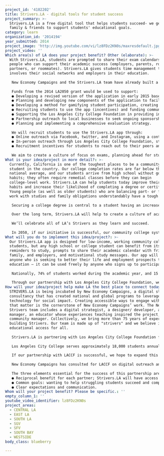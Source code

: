 ```yaml
---
project_id: '4102202'
title: Strivers.LA - digital tools for student success
project_summary: >-
  Strivers.LA is a free digital tool that helps students succeed- we get bosses,
  family & friends to support students' educational goals.
category: learn
organization_id: '2014194'
year_submitted: 2014
project_image: 'http://img.youtube.com/vi/lz8FDz2KN0s/maxresdefault.jpg'
project_video: ''
Which area(s) of LA does your project benefit? Other (elaborate): >-
  With Strivers.LA, students are prompted to share their exam calendars with
  people who can support their academic success (employers, parents, romantic
  partners, or roommates). Strivers.LA gives students time management tools and
  involves their social networks and employers in their education. 
   
   New Economy Campaigns and the Strivers.LA team have already built a working beta version of the Strivers.LA application, which is the first step to creating the kind of comprehensive application students need. We'd like to reach more students in order to get the needed feedback to improve the application. 
   
   Funds from the 2014 LA2050 grant would be used to support:
   ● Developing a revised version of the application in early 2015 based on student feedback from testing during summer and fall 2014.
   ● Planning and developing new components of the application to facilitate participation, increase automation, and expand scalability.
   ● Developing a method for gamifying student participation, creating class vs. class and school vs. school metrics.
   ● Recruiting students to use the app (incentives) and funding community manager support (staff time)
   ● Supporting the Los Angeles City College Foundation in providing incentives and outreach to current LACC students.
   ● Partnership outreach to local businesses to seek ongoing sponsorship and marketing incentives to students.
   ● Planning and implementing a comprehensive evaluation strategy.
   
   We will recruit students to use the Strivers.LA app through:
   ● Online outreach via Facebook, twitter, and Instagram, using a content-driven strategy to engage students with fun and useful content about school success (and dealing with exams).
   ● In-person outreach through Los Angeles City College Foundation, student organizations, and nonprofits.
   ● Recruitment incentives for students to reach out to their peers and refer them to Strivers.LA. 
   
   We aim to create a culture of focus on exams, planning ahead for studying, and increasing student engagement generally on community college campuses in LA, improving education outcomes and increasing graduation rates.
What is your idea/project in more detail?: >-
  Currently, California is one of the toughest places to be a community college
  student in the country. Our college completion rates are far below the
  national average, and our students arrive from high school without good study
  habits; they often require remedial classes before they can begin
  college-level work. Strivers.LA can help students today improve their study
  habits and increase their likelihood of completing a degree or certificate.
  Young people (as well as older students) who are balancing part- or full-time
  work with studies and family obligations understandably have a tough time.
   
   Securing a college degree is central to a student having an increased standard of living throughout his or her life. Some studies show a lifetime differential of more than $1M between those completing a four-year degree and those who do not. Increased graduation rates result in better outcomes for the community overall. 
   
   Over the long term, Strivers.LA will help to create a culture of academic success and responsibility within our community college system and in the LA region overall, by recognizing the students who are working hard to succeed, as well as the employers and educators who are supporting them. We’ll give local businesses a way to recognize and reward students who are making an extra effort (and potentially find future employees through our network someday). We’ll give local leaders a way to see which businesses and campuses are stepping up to support students. 
   
   We’ll celebrate all of LA’s Strivers as they learn and succeed.
   
   In 2050, if our initiative is successful, our community college system will have educated tens of thousands of better-prepared, employed and employable students, ready to work in growth industries that will power the LA economy for the subsequent 50 years; healthcare, technology, hospitality and tourism. We’ll demonstrate success by increasing the percentage of students who successfully complete college; we’ll improve profitability for businesses by reducing personnel and retraining costs, encouraging increased hiring and local investment. Most importantly, we’ll have created deep relationships between our community college system and local employers, developing a collaboration that understands that supporting student workers will result in an improved economic environment for the entire community.
What will you do to implement this idea/project?: >-
  Our Strivers.LA app is designed for low-income, working community college
  students, but any high school or college student can benefit from its
  reminders to study, prompts to share their academic calendar with friends,
  family, and employers, and motivational study messages. Our app will benefit
  anyone who is seeking to better their life and employment prospects through
  education – it can be used freely by anyone who signs up to participate.
   
   Nationally, 74% of students worked during the academic year, and 15 % are working full-time. Juggling work and school schedules leads to skipped classes, inadequate sleep, and even no-show exams. Research shows that every extra hour a student works above 10 hours/week lowers GPA by a measurable amount. Sixty percent of community college students work more than 20 hours per week and 25% work more than 35 hours per week. Among 18 countries tracked by the OECD, the United States finished last (46 percent) for the percentage of students who completed college once they started it. In California, fewer than 28% of students who begin a two-year college program complete a degree within six years; for those studying part time, this percentage falls to less than 12%, in both cases significantly below the national average. Los Angeles must improve its college completion rates in order to reach its economic potential. 
   
   Through our partnership with Los Angeles City College Foundation, we’ll be focusing our work on engaging LACC students. LACC's student population is among the most diverse in the nation. Of the College’s more than 18,000 students, 54% are immigrants to the United States and 45% are first-generation college students. Current LACC students are low-income, with 70% receiving a Board of Governors waiver for tuition and 53% receiving some form of financial aid. A number of students are even homeless and hungry. Through our partnership with LACCF, we will be able to engage directly with this population, helping to bolster the employment that most students use to support their educational goals and improving their likelihood of completing an associate’s degree or transferring to a four-year school.
How will your idea/project help make LA the best place to connect today? In LA2050?: >-
  STRIVERS.LA is being incubated by New Economy Campaigns, a digital strategy
  consultancy that has created national and global programs to leverage
  technology for social impact. Creating accessible ways to engage with causes
  that matter is the cornerstone of New Economy Campaigns’ work. The New Economy
  Strivers team includes a digital strategist, a designer/ developer, a project
  manager, an educator whose experiences teaching inspired the project, and a
  community manager. Collectively, we bring more than 75 years of experience to
  building Strivers. Our team is made up of "strivers" and we believe in
  educational access for all. 
   
   Strivers.LA is partnering with Los Angeles City College Foundation for implementation of our app and outreach to students. LACCF is a 501(c)(3) corporation established in 1968 to increase the educational opportunities for students of LACC. The Foundation creates and promotes new initiatives to meet unfunded programmatic needs of the school community. LACCF will ensure access to LACC students during product development, pilot, and implementation phases, as well as assist with program evaluation.
   
   Los Angeles City College serves approximately 18,000 students annually, and they have one of the most diverse, and most economically challenged student bodies in California. LACCF is confirmed as a partner and participated in the development of this application, and will receive a portion of the grant funds if we are successful, in order to support on-campus outreach. LACCF provides us with direct, on-campus access to students, and will act as a liaison with the College overall and with the broader Los Angeles Community College District.
   
   If our partnership with LACCF is successful, we hope to expand this partnership throughout the Los Angeles Community College District, which serves more than 250,000 students annually.
   
   New Economy Campaigns has consulted for LACCF on digital outreach and engagement strategies, and we have developed a strong working relationship. 
   
   The three elements essential for the success of this partnership are:
   ● Reciprocal benefit for each partner; Strivers.LA will have access to a student population that’s perfect for our application, and LACCF will have access to a digital tool that will help its students succeed.
   ● Common goals: wanting to help struggling students succeed and complete a degree or certificate program, or successfully transfer to a four-year institution.
   ● Clear expectations and communication.
Whom will your project benefit? Please be specific.: ''
empty_column_1: ''
youtube_video_identifier: lz8FDz2KN0s
project_areas:
  - CENTRAL LA
  - EAST LA
  - SOUTH LA
  - SGV
  - SFV
  - SOUTH BAY
  - WESTSIDE
body_class: blueberry

---
```

